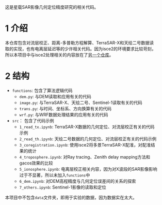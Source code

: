 这是星载SAR影像几何定位精度研究的相关代码。

# 1 介绍

本仓库包含对流层校正、距离-多普勒方程解算、TerraSAR-X和天绘二号数据读取的实现，也有电离层延迟等的少许相关代码。因为isce2的环境要求比较苛刻，所以本项目中与isce2处理相关的内容放在了[另一个仓库](https://github.com/SakuraLaurel/ISCE-usage)。

# 2 结构

- `functions`: 包含了算法逻辑代码
  - `dem.py`: 与DEM读取和应用有关的代码
  - `image.py`: 与TerraSAR-X、天绘二号、Sentinel-1读取有关的代码
  - `trans.py`: 与时间、坐标系、方向换算有关的代码
  - `wrf.py`: 与WRF数据处理结果的应用有关的代码
- `src`： 包含了代码示例
  - `1_read_tx.ipynb`: TerraSAR-X数据的几何定位、对流层校正有关的代码示例
  - `2_read_th.ipynb`: 天绘二号数据的几何定位、对流层校正有关的代码示例
  - `3_coregistration.ipynb`: 使用isce2将多景TerraSAR-X配准，对配准结果的统计
  - `4_troposphere.ipynb`: 对Ray tracing、Zenith delay mapping方法和gacos效果的比较
  - `5_ionosphere.ipynb`: 电离层校正相关内容，因为对X波段的SAR影像影响过于不显著，所以未加入`functions`中
  - `6_dem.ipynb`: 对DEM高程精度与几何定位误差间的关系的探索
  - `7_others.ipynb`: Sentinel-1影像的读取和定位

本项目中不包含`data`文件夹，即用于实验的数据，因为数据实在太大。